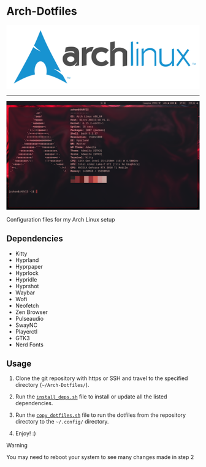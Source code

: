 # Arch-Dotfiles

![Arch Linux Logo](https://raw.githubusercontent.com/Rohan-Bharatia/Arch-Dotfiles/refs/heads/main/Pictures/archlinux-logo.png)

---

![Display](https://raw.githubusercontent.com/Rohan-Bharatia/Arch-Dotfiles/refs/heads/main/Pictures/display.png)

Configuration files for my Arch Linux setup

## Dependencies

- Kitty
- Hyprland
- Hyprpaper
- Hyprlock
- Hypridle
- Hyprshot
- Waybar
- Wofi
- Neofetch
- Zen Browser
- Pulseaudio
- SwayNC
- Playerctl
- GTK3
- Nerd Fonts

## Usage

1. Clone the git repository with https or SSH and travel to the specified directory (```~/Arch-Dotfiles/```).

2. Run the [```install_deps.sh```](https://github.com/Rohan-Bharatia/Arch-Dotfiles/tree/main/install_deps.sh) file to install or update all the listed dependencies.

3. Run the [```copy_dotfiles.sh```](https://github.com/Rohan-Bharatia/Arch-Dotfiles/tree/main/copy_dotfiles.sh) file to run the dotfiles from the repository directory to the ```~/.config/``` directory.

4. Enjoy! :)

> [!WARNING]
> You may need to reboot your system to see many changes made in step 2
